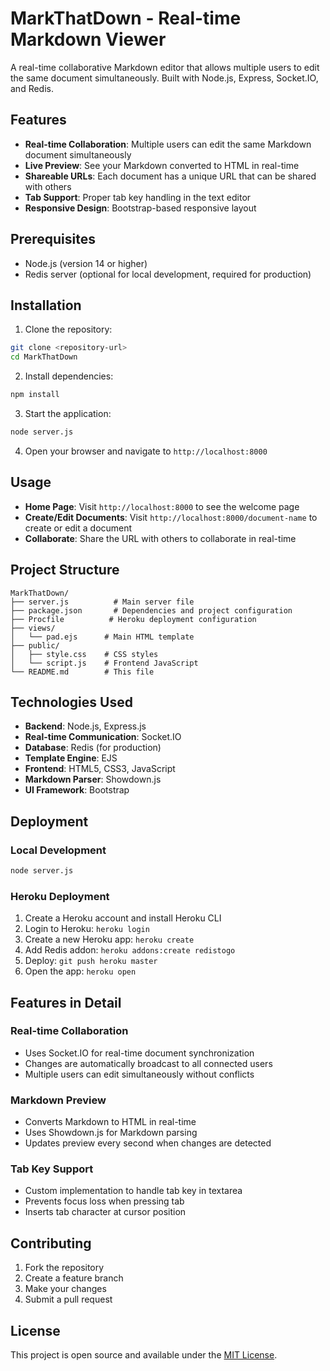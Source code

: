 # MarkThatDown - Real-time Markdown Viewer

A real-time collaborative Markdown editor that allows multiple users to edit the same document simultaneously. Built with Node.js, Express, Socket.IO, and Redis.

## Features

- **Real-time Collaboration**: Multiple users can edit the same Markdown document simultaneously
- **Live Preview**: See your Markdown converted to HTML in real-time
- **Shareable URLs**: Each document has a unique URL that can be shared with others
- **Tab Support**: Proper tab key handling in the text editor
- **Responsive Design**: Bootstrap-based responsive layout

## Prerequisites

- Node.js (version 14 or higher)
- Redis server (optional for local development, required for production)

## Installation

1. Clone the repository:
```bash
git clone <repository-url>
cd MarkThatDown
```

2. Install dependencies:
```bash
npm install
```

3. Start the application:
```bash
node server.js
```

4. Open your browser and navigate to `http://localhost:8000`

## Usage

- **Home Page**: Visit `http://localhost:8000` to see the welcome page
- **Create/Edit Documents**: Visit `http://localhost:8000/document-name` to create or edit a document
- **Collaborate**: Share the URL with others to collaborate in real-time

## Project Structure

```
MarkThatDown/
├── server.js          # Main server file
├── package.json       # Dependencies and project configuration
├── Procfile          # Heroku deployment configuration
├── views/
│   └── pad.ejs      # Main HTML template
├── public/
│   ├── style.css    # CSS styles
│   └── script.js    # Frontend JavaScript
└── README.md        # This file
```

## Technologies Used

- **Backend**: Node.js, Express.js
- **Real-time Communication**: Socket.IO
- **Database**: Redis (for production)
- **Template Engine**: EJS
- **Frontend**: HTML5, CSS3, JavaScript
- **Markdown Parser**: Showdown.js
- **UI Framework**: Bootstrap

## Deployment

### Local Development
```bash
node server.js
```

### Heroku Deployment
1. Create a Heroku account and install Heroku CLI
2. Login to Heroku: `heroku login`
3. Create a new Heroku app: `heroku create`
4. Add Redis addon: `heroku addons:create redistogo`
5. Deploy: `git push heroku master`
6. Open the app: `heroku open`

## Features in Detail

### Real-time Collaboration
- Uses Socket.IO for real-time document synchronization
- Changes are automatically broadcast to all connected users
- Multiple users can edit simultaneously without conflicts

### Markdown Preview
- Converts Markdown to HTML in real-time
- Uses Showdown.js for Markdown parsing
- Updates preview every second when changes are detected

### Tab Key Support
- Custom implementation to handle tab key in textarea
- Prevents focus loss when pressing tab
- Inserts tab character at cursor position

## Contributing

1. Fork the repository
2. Create a feature branch
3. Make your changes
4. Submit a pull request

## License

This project is open source and available under the [MIT License](LICENSE). 
